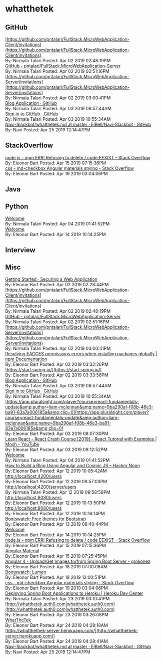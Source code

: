 # whatthetek
## GitHub<br/>
[https://github.com/pntalari/FullStack.MicroWebApplication-Client/invitations](https://github.com/pntalari/FullStack.MicroWebApplication-Client/invitations)<br/>By: Nirmala Talari Posted: Apr 02 2019 02:48:19PM <br/> [GitHub - pntalari/FullStack.MicroWebApplication-Server](https://github.com/pntalari/FullStack.MicroWebApplication-Server.git)<br/>By: Nirmala Talari Posted: Apr 02 2019 02:51:16PM <br/> [https://github.com/pntalari/FullStack.MicroWebApplication-Server/invitations](https://github.com/pntalari/FullStack.MicroWebApplication-Server/invitations)<br/>By: Nirmala Talari Posted: Apr 02 2019 03:00:41PM <br/> [Blog Application · GitHub](https://github.com/pntalari/FullStack.MicroWebApplication-Server/projects/1?add_cards_query=is%3Aopen)<br/>By: Nirmala Talari Posted: Apr 03 2019 08:57:44AM <br/> [Sign in to GitHub · GitHub](https://github.com/pntalari/FullStack.MicroWebApplication-Server/edit/master/ProjectSummary.md)<br/>By: Nirmala Talari Posted: Apr 03 2019 10:55:34AM <br/> [Navi-Slackbot/whatthetek.md at master · ElBell/Navi-Slackbot · GitHub](https://github.com/ElBell/Navi-Slackbot/blob/master/files/whatthetek.md)<br/>By: Navi Posted: Apr 25 2019 12:14:47PM <br/> 
## StackOverflow<br/>
[node.js - npm ERR! Refusing to delete / code EEXIST - Stack Overflow](https://stackoverflow.com/questions/46541371/npm-err-refusing-to-delete-code-eexist)<br/>By: Eleonor Bart Posted: Apr 15 2019 07:15:36PM <br/> [css - md-checkbox Angular materials styling - Stack Overflow](https://stackoverflow.com/questions/43368855/md-checkbox-angular-materials-styling)<br/>By: Eleonor Bart Posted: Apr 19 2019 03:04:06PM <br/> 
## Java<br/>

## Python<br/>
[Welcome](http://choose-your-python-adventure.herokuapp.com/)<br/>By: Nirmala Talari Posted: Apr 04 2019 01:41:52PM <br/> [Welcome](https://choose-your-python-adventure.herokuapp.com/)<br/>By: Eleonor Bart Posted: Apr 14 2019 10:14:25PM <br/> 
## Interview<br/>

## Misc<br/>
[Getting Started · Securing a Web Application](https://spring.io/guides/gs/securing-web/)<br/>By: Eleonor Bart Posted: Apr 02 2019 02:28:44PM <br/> [https://github.com/pntalari/FullStack.MicroWebApplication-Client/invitations](https://github.com/pntalari/FullStack.MicroWebApplication-Client/invitations)<br/>By: Nirmala Talari Posted: Apr 02 2019 02:48:19PM <br/> [GitHub - pntalari/FullStack.MicroWebApplication-Server](https://github.com/pntalari/FullStack.MicroWebApplication-Server.git)<br/>By: Nirmala Talari Posted: Apr 02 2019 02:51:16PM <br/> [https://github.com/pntalari/FullStack.MicroWebApplication-Server/invitations](https://github.com/pntalari/FullStack.MicroWebApplication-Server/invitations)<br/>By: Nirmala Talari Posted: Apr 02 2019 03:00:41PM <br/> [Resolving EACCES permissions errors when installing packages globally |                 npm Documentation](https://docs.npmjs.com/resolving-eacces-permissions-errors-when-installing-packages-globally)<br/>By: Eleonor Bart Posted: Apr 02 2019 03:32:26PM <br/> [https://start.spring.io/](https://start.spring.io/)<br/>By: Eleonor Bart Posted: Apr 02 2019 03:33:56PM <br/> [Blog Application · GitHub](https://github.com/pntalari/FullStack.MicroWebApplication-Server/projects/1?add_cards_query=is%3Aopen)<br/>By: Nirmala Talari Posted: Apr 03 2019 08:57:44AM <br/> [Sign in to GitHub · GitHub](https://github.com/pntalari/FullStack.MicroWebApplication-Server/edit/master/ProjectSummary.md)<br/>By: Nirmala Talari Posted: Apr 03 2019 10:55:34AM <br/> [https://app.pluralsight.com/player?course=react-fundamentals-update&amp;author=liam-mclennan&amp;name=9ba290af-f08b-46e3-ba91-83a7a006185a&amp;clip=0](https://app.pluralsight.com/player?course=react-fundamentals-update&amp;author=liam-mclennan&amp;name=9ba290af-f08b-46e3-ba91-83a7a006185a&amp;clip=0)<br/>By: Eleonor Bart Posted: Apr 03 2019 08:07:30PM <br/> [Learn React - React Crash Course [2019] - React Tutorial with Examples | Mosh - YouTube](https://www.youtube.com/watch?v=Ke90Tje7VS0)<br/>By: Eleonor Bart Posted: Apr 03 2019 09:12:52PM <br/> [Welcome](http://choose-your-python-adventure.herokuapp.com/)<br/>By: Nirmala Talari Posted: Apr 04 2019 01:41:52PM <br/> [How to Build a Blog Using Angular and Cosmic JS – Hacker Noon](https://hackernoon.com/how-to-build-a-blog-using-angular-and-cosmic-js-27c3dc6616cd)<br/>By: Eleonor Bart Posted: Apr 12 2019 10:05:42AM <br/> [http://localhost:4200/users](http://localhost:4200/users)<br/>By: Eleonor Bart Posted: Apr 12 2019 09:57:03PM <br/> [http://localhost:4200/server/users](http://localhost:4200/server/users)<br/>By: Nirmala Talari Posted: Apr 12 2019 09:58:56PM <br/> [http://localhost:8080/users](http://localhost:8080/users)<br/>By: Eleonor Bart Posted: Apr 12 2019 10:13:50PM <br/> [http://localhost:8080/users](http://localhost:8080/users)<br/>By: Eleonor Bart Posted: Apr 12 2019 10:16:14PM <br/> [Bootswatch: Free themes for Bootstrap](https://bootswatch.com/)<br/>By: Eleonor Bart Posted: Apr 13 2019 08:40:44PM <br/> [Welcome](https://choose-your-python-adventure.herokuapp.com/)<br/>By: Eleonor Bart Posted: Apr 14 2019 10:14:25PM <br/> [node.js - npm ERR! Refusing to delete / code EEXIST - Stack Overflow](https://stackoverflow.com/questions/46541371/npm-err-refusing-to-delete-code-eexist)<br/>By: Eleonor Bart Posted: Apr 15 2019 07:15:36PM <br/> [Angular Material](https://material.angular.io/guide/theming)<br/>By: Eleonor Bart Posted: Apr 15 2019 07:25:45PM <br/> [Angular 4 - Upload/Get Images to/from Spring Boot Server - grokonez](https://grokonez.com/frontend/angular/angular-4-uploadget-images-tofrom-spring-boot-server)<br/>By: Eleonor Bart Posted: Apr 18 2019 07:00:08AM <br/> [Bootswatch: Lumen](https://bootswatch.com/lumen/)<br/>By: Eleonor Bart Posted: Apr 18 2019 12:00:51PM <br/> [css - md-checkbox Angular materials styling - Stack Overflow](https://stackoverflow.com/questions/43368855/md-checkbox-angular-materials-styling)<br/>By: Eleonor Bart Posted: Apr 19 2019 03:04:06PM <br/> [Deploying Spring Boot Applications to Heroku | Heroku Dev Center](https://devcenter.heroku.com/articles/deploying-spring-boot-apps-to-heroku)<br/>By: Nirmala Talari Posted: Apr 23 2019 03:10:41PM <br/> [http://whatthetek.auth0.com|whatthetek.auth0.com](http://whatthetek.auth0.com|whatthetek.auth0.com)<br/>By: Eleonor Bart Posted: Apr 23 2019 03:26:08PM <br/> [WhatTheTek](https://whatthetek-client.herokuapp.com/)<br/>By: Eleonor Bart Posted: Apr 24 2019 04:28:18AM <br/> [http://whatthethek-server.herokuapp.com/](http://whatthethek-server.herokuapp.com/)<br/>By: Eleonor Bart Posted: Apr 24 2019 04:28:41AM <br/> [Navi-Slackbot/whatthetek.md at master · ElBell/Navi-Slackbot · GitHub](https://github.com/ElBell/Navi-Slackbot/blob/master/files/whatthetek.md)<br/>By: Navi Posted: Apr 25 2019 12:14:47PM <br/> 